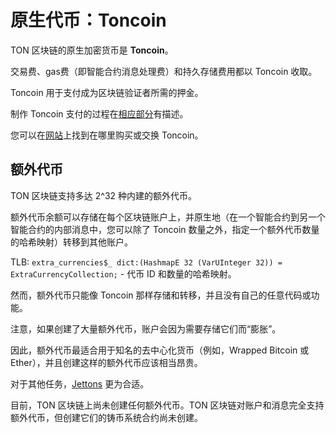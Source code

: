 # 原生代币：Toncoin

TON 区块链的原生加密货币是 **Toncoin**。

交易费、gas费（即智能合约消息处理费）和持久存储费用都以 Toncoin 收取。

Toncoin 用于支付成为区块链验证者所需的押金。

制作 Toncoin 支付的过程在[相应部分](/develop/dapps/asset-processing)有描述。

您可以在[网站](https://ton.org/coin)上找到在哪里购买或交换 Toncoin。

## 额外代币

TON 区块链支持多达 2^32 种内建的额外代币。

额外代币余额可以存储在每个区块链账户上，并原生地（在一个智能合约到另一个智能合约的内部消息中，您可以除了 Toncoin 数量之外，指定一个额外代币数量的哈希映射）转移到其他账户。

TLB: `extra_currencies$_ dict:(HashmapE 32 (VarUInteger 32)) = ExtraCurrencyCollection;` - 代币 ID 和数量的哈希映射。

然而，额外代币只能像 Toncoin 那样存储和转移，并且没有自己的任意代码或功能。

注意，如果创建了大量额外代币，账户会因为需要存储它们而“膨胀”。

因此，额外代币最适合用于知名的去中心化货币（例如，Wrapped Bitcoin 或 Ether），并且创建这样的额外代币应该相当昂贵。

对于其他任务，[Jettons](/develop/dapps/defi/tokens#jettons) 更为合适。

目前，TON 区块链上尚未创建任何额外代币。TON 区块链对账户和消息完全支持额外代币，但创建它们的铸币系统合约尚未创建。